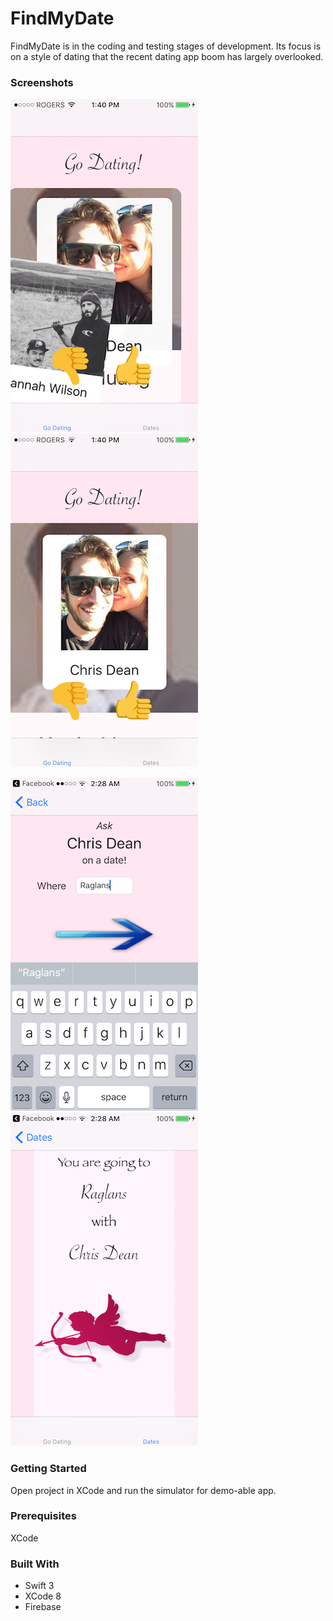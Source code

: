 # FindMyDate

  FindMyDate is in the coding and testing stages of development. Its focus is on a style of dating that the recent dating app
  boom has largely overlooked.

### Screenshots

![Screenshot](/images/IMG-8930.PNG) ![Screenshot](https://github.com/ChrisJohnDean/FindMyDate2.0/blob/master/images/IMG-8929.PNG) 

![Screenshot](https://github.com/ChrisJohnDean/FindMyDate2.0/blob/master/images/IMG-8926.PNG) ![Screenshot](https://github.com/ChrisJohnDean/FindMyDate2.0/blob/master/images/IMG-8927.PNG)  

### Getting Started
  Open project in XCode and run the simulator for demo-able app. 
  
### Prerequisites
  XCode

### Built With
  - Swift 3
  - XCode 8
  - Firebase
